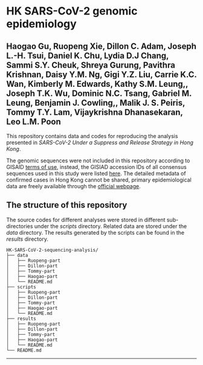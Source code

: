 # HK SARS-CoV-2 genomic epidemiology
Haogao Gu, Ruopeng Xie, Dillon C. Adam, Joseph L.-H. Tsui, Daniel K. Chu, Lydia D.J Chang, Sammi S.Y. Cheuk, Shreya Gurung, Pavithra Krishnan, Daisy Y.M. Ng, Gigi Y.Z. Liu, Carrie K.C. Wan, Kimberly M. Edwards, Kathy S.M. Leung,, Joseph T.K. Wu, Dominic N.C. Tsang, Gabriel M. Leung, Benjamin J. Cowling,, Malik J. S. Peiris, Tommy T.Y. Lam, Vijaykrishna Dhanasekaran, Leo L.M. Poon
---
This repository contains data and codes for reproducing the analysis presented in *SARS-CoV-2 Under a Suppress and Release Strategy in Hong Kong*.

The genomic sequences were not included in this repository according to GISAID [terms of use](https://www.gisaid.org/registration/terms-of-use/), instead, the GISIAD accession IDs of all consensus sequences used in this study were listed [here](./data/GISAID_accession_ID.csv). The detailed metadata of confirmed cases in Hong Kong cannot be shared, primary epidemiological data are freely available through the [official webpage](https://www.coronavirus.gov.hk/eng/index.html).

## The structure of this repository
The source codes for different analyses were stored in different sub-directories under the *scripts* directory. Related data are stored under the *data* directory. The results generated by the scripts can be found in the *results* directory. 

```
HK-SARS-CoV-2-sequencing-analysis/
├── data
│   ├── Ruopeng-part
│   ├── Dillon-part
│   ├── Tommy-part
│   ├── Haogao-part
│   └── README.md
├── scripts
│   ├── Ruopeng-part
│   ├── Dillon-part
│   ├── Tommy-part
│   ├── Haogao-part
│   └── README.md
├── results
│   ├── Ruopeng-part
│   ├── Dillon-part
│   ├── Tommy-part
│   ├── Haogao-part
│   └── README.md
└── README.md
```

---
